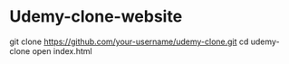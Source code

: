 # Udemy-clone-website
git clone https://github.com/your-username/udemy-clone.git cd udemy-clone open index.html
